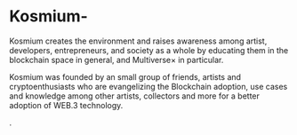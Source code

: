 # Kosmium-

Kosmium creates the environment and raises awareness among artist, developers, entrepreneurs, and society as a whole  by educating them in the blockchain space in general, and Multiverse× in particular.

Kosmium was founded by an small group of friends, artists and cryptoenthusiasts who are evangelizing the Blockchain adoption, use cases and knowledge among other artists, collectors and more for a better adoption of WEB.3 technology. 

.
